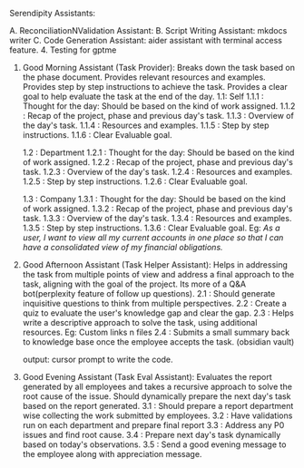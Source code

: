Serendipity Assistants:

A. ReconciliationNValidation Assistant:
B. Script Writing Assistant: mkdocs writer
C. Code Generation Assistant: aider assistant with terminal access feature.
4. Testing for gptme

1. Good Morning Assistant (Task Provider): Breaks down the task based on the phase document. Provides relevant resources and examples. Provides step by step instructions to achieve the task. Provides a clear goal to help evaluate the task at the end of the day.
   1.1: Self
      1.1.1 : Thought for the day: Should be based on the kind of work assigned.
      1.1.2 : Recap of the project, phase and previous day's task.
      1.1.3 : Overview of the day's task.
      1.1.4 : Resources and examples.
      1.1.5 : Step by step instructions.
      1.1.6 : Clear Evaluable goal.

   1.2 : Department
      1.2.1 : Thought for the day: Should be based on the kind of work assigned.
      1.2.2 : Recap of the project, phase and previous day's task.
      1.2.3 : Overview of the day's task.
      1.2.4 : Resources and examples.
      1.2.5 : Step by step instructions.
      1.2.6 : Clear Evaluable goal.

   1.3 : Company
      1.3.1 : Thought for the day: Should be based on the kind of work assigned.
      1.3.2 : Recap of the project, phase and previous day's task.
      1.3.3 : Overview of the day's task.
      1.3.4 : Resources and examples.
      1.3.5 : Step by step instructions.
      1.3.6 : Clear Evaluable goal. Eg: *As a user, I want to view all my current accounts in one place so that I can have a consolidated view of my financial obligations.*

2. Good Afternoon Assistant (Task Helper Assistant): Helps in addressing the task from multiple points of view and address a final approach to the task, aligning with the goal of the project. Its more of a Q&A bot(perplexity feature of follow up questions).
   2.1 : Should generate inquisitive questions to think from multiple perspectives.
   2.2 : Create a quiz to evaluate the user's knowledge gap and clear the gap.
   2.3 : Helps write a descriptive approach to solve the task, using additional resources. Eg: Custom links n files
   2.4 : Submits a small summary back to knowledge base once the employee accepts the task. (obsidian vault)

   output: cursor prompt to write the code.



3. Good Evening Assistant (Task Eval Assistant): Evaluates the report generated by all employees and takes a recursive approach to solve the root cause of the issue. Should dynamically prepare the next day's task based on the report generated.
   3.1 : Should prepare a report department wise collecting the work submitted by employees.
   3.2 : Have validations run on each department and prepare final report
   3.3 : Address any P0 issues and find root cause.
   3.4 : Prepare next day's task dynamically based on today's observations.
   3.5 : Send a good evening message to the employee along with appreciation message.

